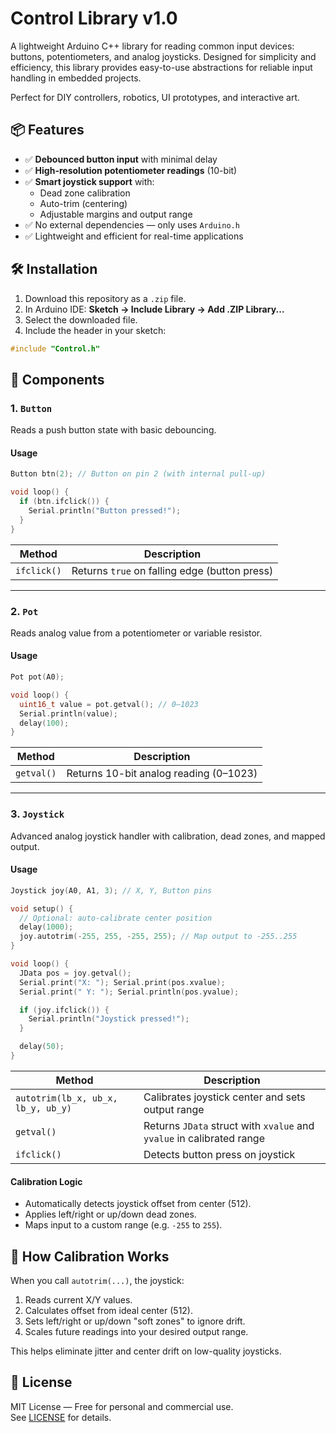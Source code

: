 # Control Library v1.0

A lightweight Arduino C++ library for reading common input devices: buttons, potentiometers, and analog joysticks. Designed for simplicity and efficiency, this library provides easy-to-use abstractions for reliable input handling in embedded projects.

Perfect for DIY controllers, robotics, UI prototypes, and interactive art.

## 📦 Features

- ✅ **Debounced button input** with minimal delay
- ✅ **High-resolution potentiometer readings** (10-bit)
- ✅ **Smart joystick support** with:
  - Dead zone calibration
  - Auto-trim (centering)
  - Adjustable margins and output range
- ✅ No external dependencies — only uses `Arduino.h`
- ✅ Lightweight and efficient for real-time applications


## 🛠️ Installation

1. Download this repository as a `.zip` file.
2. In Arduino IDE: **Sketch → Include Library → Add .ZIP Library...**
3. Select the downloaded file.
4. Include the header in your sketch:

```cpp
#include "Control.h"
```

## 🔧 Components

### 1. `Button`

Reads a push button state with basic debouncing.

#### Usage

```cpp
Button btn(2); // Button on pin 2 (with internal pull-up)

void loop() {
  if (btn.ifclick()) {
    Serial.println("Button pressed!");
  }
}
```

| Method | Description |
|-------|-------------|
| `ifclick()` | Returns `true` on falling edge (button press) |

---

### 2. `Pot`

Reads analog value from a potentiometer or variable resistor.

#### Usage

```cpp
Pot pot(A0);

void loop() {
  uint16_t value = pot.getval(); // 0–1023
  Serial.println(value);
  delay(100);
}
```

| Method | Description |
|-------|-------------|
| `getval()` | Returns 10-bit analog reading (0–1023) |

---

### 3. `Joystick`

Advanced analog joystick handler with calibration, dead zones, and mapped output.

#### Usage

```cpp
Joystick joy(A0, A1, 3); // X, Y, Button pins

void setup() {
  // Optional: auto-calibrate center position
  delay(1000);
  joy.autotrim(-255, 255, -255, 255); // Map output to -255..255
}

void loop() {
  JData pos = joy.getval();
  Serial.print("X: "); Serial.print(pos.xvalue);
  Serial.print(" Y: "); Serial.println(pos.yvalue);

  if (joy.ifclick()) {
    Serial.println("Joystick pressed!");
  }

  delay(50);
}
```

| Method | Description |
|-------|-------------|
| `autotrim(lb_x, ub_x, lb_y, ub_y)` | Calibrates joystick center and sets output range |
| `getval()` | Returns `JData` struct with `xvalue` and `yvalue` in calibrated range |
| `ifclick()` | Detects button press on joystick |

#### Calibration Logic

- Automatically detects joystick offset from center (512).
- Applies left/right or up/down dead zones.
- Maps input to a custom range (e.g. `-255` to `255`).


## 📐 How Calibration Works

When you call `autotrim(...)`, the joystick:
1. Reads current X/Y values.
2. Calculates offset from ideal center (512).
3. Sets left/right or up/down "soft zones" to ignore drift.
4. Scales future readings into your desired output range.

This helps eliminate jitter and center drift on low-quality joysticks.

## 📄 License

MIT License — Free for personal and commercial use.  
See [LICENSE](LICENSE) for details.
